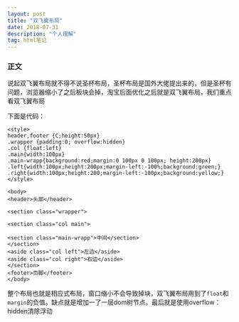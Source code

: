 ```yaml
---
layout: post
title: "双飞翼布局"
date: 2018-07-31
description: "个人理解"
tag: html笔记 
---
```


### 正文
  说起双飞翼布局就不得不说圣杯布局，圣杯布局是国外大佬提出来的，但是圣杯有问题，浏览器缩小了之后板块会掉，淘宝后面优化之后就是双飞翼布局，我们重点看双飞翼布局
  
  下面是代码：
```
<style>
header,footer {C;height:50px}
.wrapper {padding:0; overflow:hidden}
.col {float:left}
.main{width:100px}
.main-wrapp{background:red;margin:0 100px 0 100px; height:200px}
.left{width:100px;height:200px;margin-left:-100%;background:green;}
.right{width:100px;height:200;margin-left:-100px;background:yellow;}
</style>

<body>
<header>头部</header>

<section class="wrapper">

<section class="col main">

<section class="main-wrapp">中间</section>
</section>
<aside class="col left">左边</aside>
<aside class="col right">右边</aside>
</section>
<footer>页脚</footer>
</body>

```

整个布局也就是相应式布局，窗口缩小不会导致掉块，双飞翼布局用到了```float```和```margin```的负值。缺点就是增加一了一层dom树节点。最后就是使用overflow：hidden清除浮动
